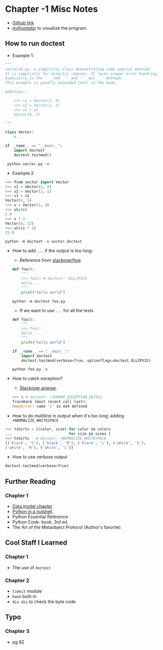 # Chapter -1 Misc Notes

* [Github link](https://github.com/fluentpython/example-code-2e)
* [pythontutor](https://pythontutor.com) to visualize the program.

## How to run doctest

* Example 1:

```python
"""
vector2d.py: a simplistic class demonstrating some special methods
It is simplistic for didactic reasons. It lacks proper error handling,
especially in the ``__add__`` and ``__mul__`` methods.
This example is greatly expanded later in the book.

Addition::

    >>> v1 = Vector(2, 4)
    >>> v2 = Vector(2, 1)
    >>> v1 + v2
    Vector(4, 5)

"""

class Vector:
  	# ...

if __name__ == "__main__":
    import doctest
    doctest.testmod()
```

```shell
 python vector.py -v
```

* Example 2

```python
>>> from vector import Vector
>>> v1 = Vector(2, 4)
>>> v2 = Vector(2, 1)
>>> v1 + v2
Vector(4, 5)
>>> v = Vector(3, 4)
>>> abs(v)
5.0
>>> v * 3
Vector(9, 12)
>>> abs(v * 3)
15.0
```

```shell
python -m doctest -v vector.doctest
```

* How to add `...` if the output is too long:

  * Reference from [stackoverflow](https://stackoverflow.com/questions/17092215/how-enable-ellipsis-when-calling-python-doctest).

  ```python
  def foo():
      """
      >>> foo() # doctest: +ELLIPSIS
      hello ...
      """
      print("hello world")
  ```

  ```
  python -m doctest foo.py 
  ```

  * If we want to use `...` for all the tests

  ```python
  def foo():
      """
      >>> foo()
      hello ...
      """
      print("hello world")
  
  if __name__ == "__main__":
      import doctest
      doctest.testmod(verbose=True, optionflags=doctest.ELLIPSIS)
  ```

  ```shell
  python foo.py -v
  ```

* How to catch exception?

  * [Stackover anwser](https://stackoverflow.com/questions/12592/can-you-check-that-an-exception-is-thrown-with-doctest-in-python).

  ```python
  >>> c # doctest: +IGNORE_EXCEPTION_DETAIL
  Traceback (most recent call last):
  NameError: name 'c' is not defined
  ```

* How to do multiline in output when it's too long: adding `+NORMALIZE_WHITESPACE`

```python
>>> tshirts = [(color, size) for color in colors
...                          for size in sizes ]
>>> tshirts   # doctest: +NORMALIZE_WHITESPACE
[('black', 'S'), ('black', 'M'), ('black', 'L'), ('white', 'S'),
('white', 'M'), ('white', 'L')]
```

* How to use verbose output

```python
doctest.testmod(verbose=True)
```

## Further Reading

### Chapter 1

* [Data model chapter](https://docs.python.org/3/reference/datamodel.html).
* [Python in a nutshell](https://www.oreilly.com/library/view/python-in-a/9781491913833/).
* Python Essential Reference
* Python Cook‐ book, 3rd ed.
* The Art of the Metaobject Protocol (Author's favorite)

## Cool Staff I Learned

### Chapter 1

* The use of `doctest`

### Chapter 2

* `timeit` module
* `hash` built-in
* `dis.dis` to check the byte code

## Typo

### Chapter 3

* pg 82
